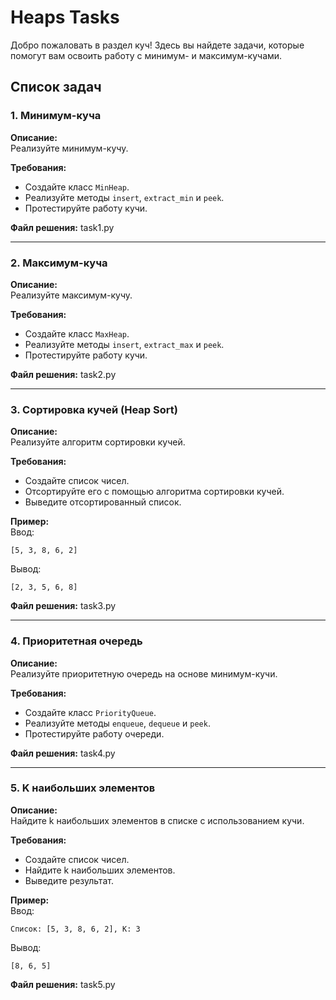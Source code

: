 # Heaps Tasks

Добро пожаловать в раздел куч! Здесь вы найдете задачи, которые помогут вам освоить работу с минимум- и максимум-кучами.

## Список задач

### 1. Минимум-куча
**Описание:**  
Реализуйте минимум-кучу.  

**Требования:**  
- Создайте класс `MinHeap`.
- Реализуйте методы `insert`, `extract_min` и `peek`.
- Протестируйте работу кучи.

**Файл решения:** task1.py

---

### 2. Максимум-куча
**Описание:**  
Реализуйте максимум-кучу.  

**Требования:**  
- Создайте класс `MaxHeap`.
- Реализуйте методы `insert`, `extract_max` и `peek`.
- Протестируйте работу кучи.

**Файл решения:** task2.py

---

### 3. Сортировка кучей (Heap Sort)
**Описание:**  
Реализуйте алгоритм сортировки кучей.  

**Требования:**  
- Создайте список чисел.
- Отсортируйте его с помощью алгоритма сортировки кучей.
- Выведите отсортированный список.

**Пример:**  
Ввод:  
~~~
[5, 3, 8, 6, 2]
~~~
Вывод:  
~~~
[2, 3, 5, 6, 8]
~~~

**Файл решения:** task3.py

---

### 4. Приоритетная очередь
**Описание:**  
Реализуйте приоритетную очередь на основе минимум-кучи.  

**Требования:**  
- Создайте класс `PriorityQueue`.
- Реализуйте методы `enqueue`, `dequeue` и `peek`.
- Протестируйте работу очереди.

**Файл решения:** task4.py

---

### 5. K наибольших элементов
**Описание:**  
Найдите k наибольших элементов в списке с использованием кучи.  

**Требования:**  
- Создайте список чисел.
- Найдите k наибольших элементов.
- Выведите результат.

**Пример:**  
Ввод:  
~~~
Список: [5, 3, 8, 6, 2], K: 3
~~~
Вывод:  
~~~
[8, 6, 5]
~~~

**Файл решения:** task5.py